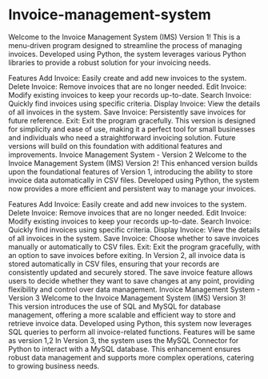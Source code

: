 # Invoice-management-system
Welcome to the Invoice Management System (IMS) Version 1! This is a menu-driven program designed to streamline the process of managing invoices. Developed using Python, the system leverages various Python libraries to provide a robust solution for your invoicing needs.

Features
Add Invoice: Easily create and add new invoices to the system.
Delete Invoice: Remove invoices that are no longer needed.
Edit Invoice: Modify existing invoices to keep your records up-to-date.
Search Invoice: Quickly find invoices using specific criteria.
Display Invoice: View the details of all invoices in the system.
Save Invoice: Persistently save invoices for future reference.
Exit: Exit the program gracefully.
This version is designed for simplicity and ease of use, making it a perfect tool for small businesses and individuals who need a straightforward invoicing solution. Future versions will build on this foundation with additional features and improvements.
Invoice Management System - Version 2
Welcome to the Invoice Management System (IMS) Version 2! This enhanced version builds upon the foundational features of Version 1, introducing the ability to store invoice data automatically in CSV files. Developed using Python, the system now provides a more efficient and persistent way to manage your invoices.

Features
Add Invoice: Easily create and add new invoices to the system.
Delete Invoice: Remove invoices that are no longer needed.
Edit Invoice: Modify existing invoices to keep your records up-to-date.
Search Invoice: Quickly find invoices using specific criteria.
Display Invoice: View the details of all invoices in the system.
Save Invoice: Choose whether to save invoices manually or automatically to CSV files.
Exit: Exit the program gracefully, with an option to save invoices before exiting.
In Version 2, all invoice data is stored automatically in CSV files, ensuring that your records are consistently updated and securely stored. The save invoice feature allows users to decide whether they want to save changes at any point, providing flexibility and control over data management.
Invoice Management System - Version 3
Welcome to the Invoice Management System (IMS) Version 3! This version introduces the use of SQL and MySQL for database management, offering a more scalable and efficient way to store and retrieve invoice data. Developed using Python, this system now leverages SQL queries to perform all invoice-related functions.
Features will be same as version 1,2
In Version 3, the system uses the MySQL Connector for Python to interact with a MySQL database. This enhancement ensures robust data management and supports more complex operations, catering to growing business needs.

